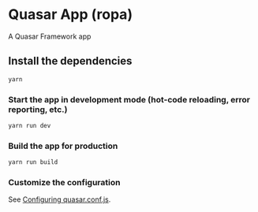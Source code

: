 # Quasar App (ropa)

A Quasar Framework app

## Install the dependencies
```bash
yarn
```

### Start the app in development mode (hot-code reloading, error reporting, etc.)
```bash
yarn run dev
```


### Build the app for production
```bash
yarn run build
```

### Customize the configuration
See [Configuring quasar.conf.js](https://v2.quasar.dev/quasar-cli/quasar-conf-js).
